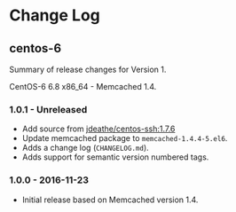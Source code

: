 # Change Log

## centos-6

Summary of release changes for Version 1.

CentOS-6 6.8 x86_64 - Memcached 1.4.

### 1.0.1 - Unreleased

- Add source from [jdeathe/centos-ssh:1.7.6](https://github.com/jdeathe/centos-ssh/releases/tag/1.7.6)
- Update memcached package to `memcached-1.4.4-5.el6`.
- Adds a change log (`CHANGELOG.md`).
- Adds support for semantic version numbered tags.

### 1.0.0 - 2016-11-23

- Initial release based on Memcached version 1.4.
